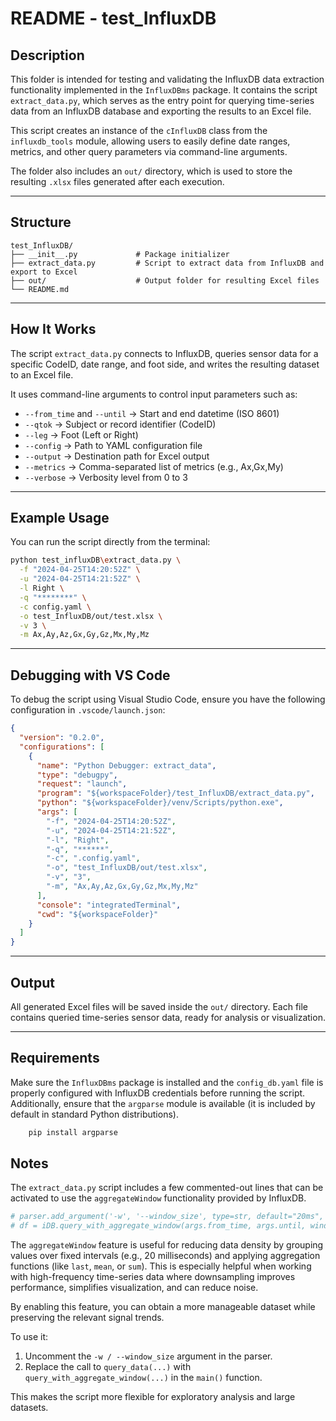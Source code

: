 # README - test_InfluxDB

## Description

This folder is intended for testing and validating the InfluxDB data extraction functionality implemented in the `InfluxDBms` package. It contains the script `extract_data.py`, which serves as the entry point for querying time-series data from an InfluxDB database and exporting the results to an Excel file.

This script creates an instance of the `cInfluxDB` class from the `influxdb_tools` module, allowing users to easily define date ranges, metrics, and other query parameters via command-line arguments.

The folder also includes an `out/` directory, which is used to store the resulting `.xlsx` files generated after each execution.

---

## Structure

```text
test_InfluxDB/
├── __init__.py             # Package initializer
├── extract_data.py         # Script to extract data from InfluxDB and export to Excel
├── out/                    # Output folder for resulting Excel files
└── README.md               
```

---

## How It Works

The script `extract_data.py` connects to InfluxDB, queries sensor data for a specific CodeID, date range, and foot side, and writes the resulting dataset to an Excel file.

It uses command-line arguments to control input parameters such as:

- `--from_time` and `--until` → Start and end datetime (ISO 8601)
- `--qtok` → Subject or record identifier (CodeID)
- `--leg` → Foot (Left or Right)
- `--config` → Path to YAML configuration file
- `--output` → Destination path for Excel output
- `--metrics` → Comma-separated list of metrics (e.g., Ax,Gx,My)
- `--verbose` → Verbosity level from 0 to 3

---

## Example Usage

You can run the script directly from the terminal:

```bash
python test_influxDB\extract_data.py \
  -f "2024-04-25T14:20:52Z" \
  -u "2024-04-25T14:21:52Z" \
  -l Right \
  -q "********" \
  -c config.yaml \
  -o test_InfluxDB/out/test.xlsx \
  -v 3 \
  -m Ax,Ay,Az,Gx,Gy,Gz,Mx,My,Mz
```

---

## Debugging with VS Code

To debug the script using Visual Studio Code, ensure you have the following configuration in `.vscode/launch.json`:

```json
{
  "version": "0.2.0",
  "configurations": [
    {
      "name": "Python Debugger: extract_data",
      "type": "debugpy",
      "request": "launch",
      "program": "${workspaceFolder}/test_InfluxDB/extract_data.py",
      "python": "${workspaceFolder}/venv/Scripts/python.exe",
      "args": [
        "-f", "2024-04-25T14:20:52Z",
        "-u", "2024-04-25T14:21:52Z",
        "-l", "Right",
        "-q", "******",
        "-c", ".config.yaml",
        "-o", "test_InfluxDB/out/test.xlsx",
        "-v", "3",
        "-m", "Ax,Ay,Az,Gx,Gy,Gz,Mx,My,Mz"
      ],
      "console": "integratedTerminal",
      "cwd": "${workspaceFolder}"
    }
  ]
}
```

---

## Output

All generated Excel files will be saved inside the `out/` directory. Each file contains queried time-series sensor data, ready for analysis or visualization.

---

## Requirements

Make sure the `InfluxDBms` package is installed and the `config_db.yaml` file is properly configured with InfluxDB credentials before running the script.
Additionally, ensure that the `argparse` module is available (it is included by default in standard Python distributions).

```bash
    pip install argparse
```

## Notes

The `extract_data.py` script includes a few commented-out lines that can be activated to use the `aggregateWindow` functionality provided by InfluxDB.

```python
# parser.add_argument('-w', '--window_size', type=str, default="20ms", help="Aggregation window size (default: 20ms)")
# df = iDB.query_with_aggregate_window(args.from_time, args.until, window_size=args.window_size, qtok=args.qtok, pie=args.leg, metrics=metrics)
```

The `aggregateWindow` feature is useful for reducing data density by grouping values over fixed intervals (e.g., 20 milliseconds) and applying aggregation functions (like `last`, `mean`, or `sum`). This is especially helpful when working with high-frequency time-series data where downsampling improves performance, simplifies visualization, and can reduce noise.

By enabling this feature, you can obtain a more manageable dataset while preserving the relevant signal trends.

To use it:
1. Uncomment the `-w / --window_size` argument in the parser.
2. Replace the call to `query_data(...)` with `query_with_aggregate_window(...)` in the `main()` function.

This makes the script more flexible for exploratory analysis and large datasets.